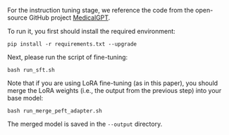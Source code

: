 For the instruction tuning stage, we reference the code from the open-source GitHub project [MedicalGPT](https://github.com/shibing624/MedicalGPT). 

To run it, you first should install the required environment:
```
pip install -r requirements.txt --upgrade
```

Next, please run the script of fine-tuning:
```
bash run_sft.sh
```

Note that if you are using LoRA fine-tuning (as in this paper), 
you should merge the LoRA weights (i.e., the output from the previous step) into your base model:
```
bash run_merge_peft_adapter.sh
```

The merged model is saved in the `--output` directory.
